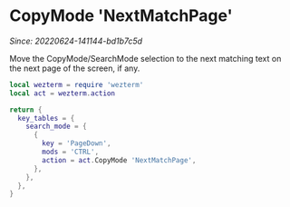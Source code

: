 # CopyMode 'NextMatchPage'

*Since: 20220624-141144-bd1b7c5d*

Move the CopyMode/SearchMode selection to the next matching text on the next
page of the screen, if any.

```lua
local wezterm = require 'wezterm'
local act = wezterm.action

return {
  key_tables = {
    search_mode = {
      {
        key = 'PageDown',
        mods = 'CTRL',
        action = act.CopyMode 'NextMatchPage',
      },
    },
  },
}
```

